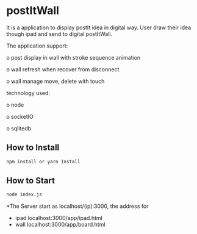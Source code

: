 # postItWall
It is a application to display postIt idea in digital way. User draw their idea though ipad and send to digital postItWall.

The application support:

o post display in wall with stroke sequence animation

o wall refresh when recover from disconnect

o wall manage move, delete with touch


technology used:

o node

o socketIO

o sqlitedb


## How to Install
```sh
npm install or yarn Install
```


## How to Start
```sh
node index.js
```


*The Server start as localhost/(ip):3000, the address for
- ipad localhost:3000/app/ipad.html
- wall localhost:3000/app/board.html
